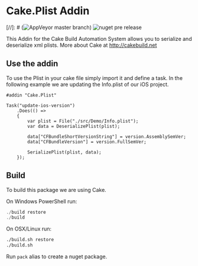 # Cake.Plist Addin 

[//]: # (![AppVeyor master branch](https://img.shields.io/appveyor/ci/reicheltp/cake-Plist.svg))
![nuget pre release](https://img.shields.io/nuget/vpre/Cake.Plist.svg)

This Addin for the Cake Build Automation System allows you to serialize and deserialize xml plists. More about Cake at http://cakebuild.net

## Use the addin

To use the Plist in your cake file simply import it and define a task. In the following example we are updating the Info.plist of our iOS project.
```cake
#addin "Cake.Plist"

Task("update-ios-version")
    .Does(() => 
    {
        var plist = File("./src/Demo/Info.plist");
        var data = DeserializePlist(plist);
        
        data["CFBundleShortVersionString"] = version.AssemblySemVer;
        data["CFBundleVersion"] = version.FullSemVer;
        
        SerializePlist(plist, data);
    });
```

## Build

To build this package we are using Cake.

On Windows PowerShell run:

```powershell
./build restore
./build
```

On OSX/Linux run:
```bash
./build.sh restore
./build.sh
```

Run `pack` alias to create a nuget package.